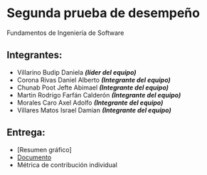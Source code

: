 # Segunda prueba de desempeño
Fundamentos de Ingeniería de Software

## Integrantes:
- Villarino Budip Daniela **_(líder del equipo)_**
- Corona Rivas Daniel Alberto **_(Integrante del equipo)_**
- Chunab Poot Jefte Abimael **_(Integrante del equipo)_**
- Martin Rodrigo Farfán Calderón **_(Integrante del equipo)_**
- Morales Caro Axel Adolfo **_(Integrante del equipo)_**
- Villares Matos Israel Damian  **_(Integrante del equipo)_**

## Entrega:
  - [Resumen gráfico]
  - [Documento](https://github.com/danivillarino/Equipo2_FIS/blob/PD2-3/Documentaci%C3%B3n/PD2-3_equipo02.pdf)
  - Métrica de contribución individual


